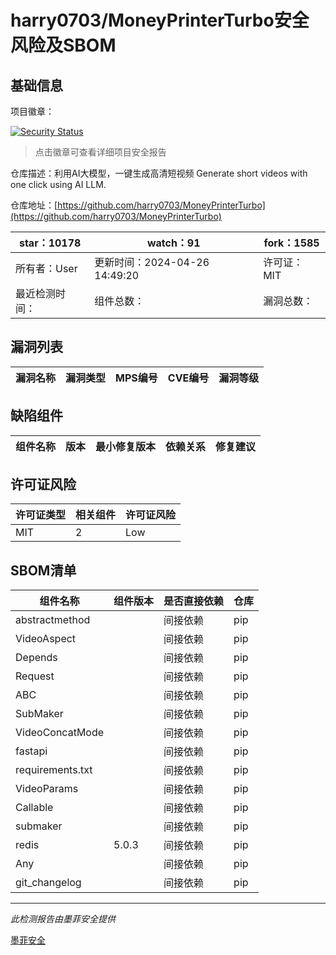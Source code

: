 # harry0703/MoneyPrinterTurbo安全风险及SBOM

## 基础信息

项目徽章：

[![Security Status](https://www.murphysec.com/platform3/v31/badge/1783930016404926464.svg)](https://www.murphysec.com/console/report/1771255376811847680/1783930016404926464)

> 点击徽章可查看详细项目安全报告

仓库描述：利用AI大模型，一键生成高清短视频 Generate short videos with one click using AI LLM.

仓库地址：[https://github.com/harry0703/MoneyPrinterTurbo](https://github.com/harry0703/MoneyPrinterTurbo)

| star：10178 | watch：91 | fork：1585 |
| ----------- | -------------- | ------------ |
| 所有者：User | 更新时间：2024-04-26 14:49:20 | 许可证：MIT |
| 最近检测时间： | 组件总数： | 漏洞总数： |




## 漏洞列表

| 漏洞名称 | 漏洞类型 | MPS编号 | CVE编号 | 漏洞等级 |
| ------- | ------ | ------- | ------ | ----- |





## 缺陷组件

| 组件名称 | 版本 | 最小修复版本 | 依赖关系 | 修复建议 |
| -------- | ---- | ------------ | -------- | -------- |





## 许可证风险

| 许可证类型 | 相关组件 | 许可证风险 |
| ---------- | -------- | ---------- |
|MIT|2|Low|




## SBOM清单

| 组件名称 | 组件版本 | 是否直接依赖 | 仓库 |
| -------- | -------- | ------------ | ---- |
|abstractmethod||间接依赖|pip|
|VideoAspect||间接依赖|pip|
|Depends||间接依赖|pip|
|Request||间接依赖|pip|
|ABC||间接依赖|pip|
|SubMaker||间接依赖|pip|
|VideoConcatMode||间接依赖|pip|
|fastapi||间接依赖|pip|
|requirements.txt||间接依赖|pip|
|VideoParams||间接依赖|pip|
|Callable||间接依赖|pip|
|submaker||间接依赖|pip|
|redis|5.0.3|间接依赖|pip|
|Any||间接依赖|pip|
|git_changelog||间接依赖|pip|


------

*此检测报告由墨菲安全提供*

[墨菲安全](www.murphysec.com)